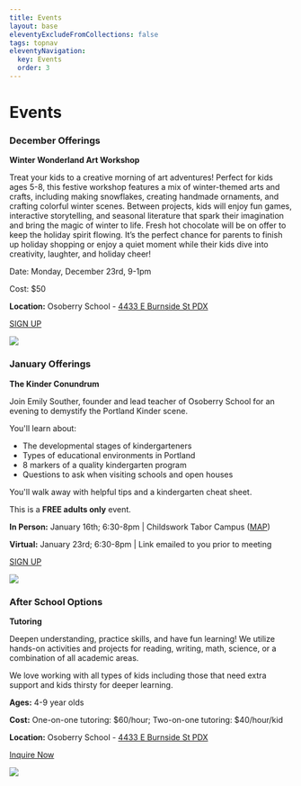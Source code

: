 ```yaml
---
title: Events
layout: base
eleventyExcludeFromCollections: false
tags: topnav
eleventyNavigation:
  key: Events
  order: 3
---
```

# Events[](https://forms.gle/AYH8rhGw3WWL64517)

### December Offerings

**Winter Wonderland Art Workshop**

Treat your kids to a creative morning of art adventures! Perfect for kids ages 5-8, this festive workshop features a mix of winter-themed arts and crafts, including making snowflakes, creating handmade ornaments, and crafting colorful winter scenes. Between projects, kids will enjoy fun games, interactive storytelling, and seasonal literature that spark their imagination and bring the magic of winter to life. Fresh hot chocolate will be on offer to keep the holiday spirit flowing. It’s the perfect chance for parents to finish up holiday shopping or enjoy a quiet moment while their kids dive into creativity, laughter, and holiday cheer!

Date: Monday, December 23rd, 9-1pm

Cost: $50

**Location:** Osoberry School - [4433 E Burnside St PDX](https://www.google.com/maps/place/Osoberry+School/@45.5233736,-122.6190253,17z/data=!3m1!4b1!4m6!3m5!1s0x5495a17f916b1e8f:0x3ca0006e5f55dff8!8m2!3d45.5233699!4d-122.6164504!16s%2Fg%2F11y50cgvqw?entry=ttu&g_ep=EgoyMDI0MTExMy4xIKXMDSoASAFQAw%3D%3D)

[SIGN UP](https://forms.gle/xDs5WH5QiydoBrDaA) 

![](/assets/uploads/time-2-.png)

### January Offerings

**The Kinder Conundrum**

Join Emily Souther, founder and lead teacher of Osoberry School for an evening to demystify the Portland Kinder scene. 

You'll learn about:

* The developmental stages of kindergarteners
* Types of educational environments in Portland
* 8 markers of a quality kindergarten program 
* Questions to ask when visiting schools and open houses

You'll walk away with helpful tips and a kindergarten cheat sheet.

This is a **FREE adults only** event. 

**In Person:** January 16th; 6:30-8pm | Childswork Tabor Campus ([MAP](https://www.google.com/maps/place/Childswork+Learning+Center+-+Tabor+Campus/@45.5196813,-122.6025855,17z/data=!3m1!4b1!4m6!3m5!1s0x5495a1eef0de534f:0x73cdc78acabe6d72!8m2!3d45.5196776!4d-122.6000106!16s%2Fg%2F11rjvc364t?entry=ttu&g_ep=EgoyMDI0MTExMy4xIKXMDSoASAFQAw%3D%3D))

**Virtual:** January 23rd; 6:30-8pm | Link emailed to you prior to meeting

[SIGN UP](https://docs.google.com/forms/d/1_5pOMW4gDn-qOqp6X6-1HcX2mlmYkehuaS2Y5bn7AOI/edit)

![](/assets/uploads/newsletter-parent-ed.png)

### After School Options[](https://docs.google.com/forms/d/1EyrDIraugki4MGEr6_HHjtzI2EFmgcimQc-Ub7_LKGk/edit)

**Tutoring**

Deepen understanding, practice skills, and have fun learning! We utilize hands-on activities and projects for reading, writing, math, science, or a combination of all academic areas. 

We love working with all types of kids including those that need extra support and kids thirsty for deeper learning.

**Ages:** 4-9 year olds

**Cost:** One-on-one tutoring: $60/hour; Two-on-one tutoring: $40/hour/kid

**Location:** Osoberry School - [4433 E Burnside St PDX](<>)

[Inquire Now](https://docs.google.com/forms/d/e/1FAIpQLSfMShC2-Rna-eS0KvGDc8OC-mugYYjyBcK92I5J_ILM-j7PxQ/viewform)

[](https://docs.google.com/forms/d/e/1FAIpQLSfMShC2-Rna-eS0KvGDc8OC-mugYYjyBcK92I5J_ILM-j7PxQ/viewform)

![](/assets/uploads/afterschool-tutoring-1-.png)
